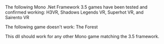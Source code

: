 The following Mono .Net Framework 3.5 games have been tested and confirmed working: H3VR, Shadows Legends VR, Superhot VR, and Sairento VR

The following game doesn't work: The Forest

This dll should work for any other Mono game matching the 3.5 framework.
